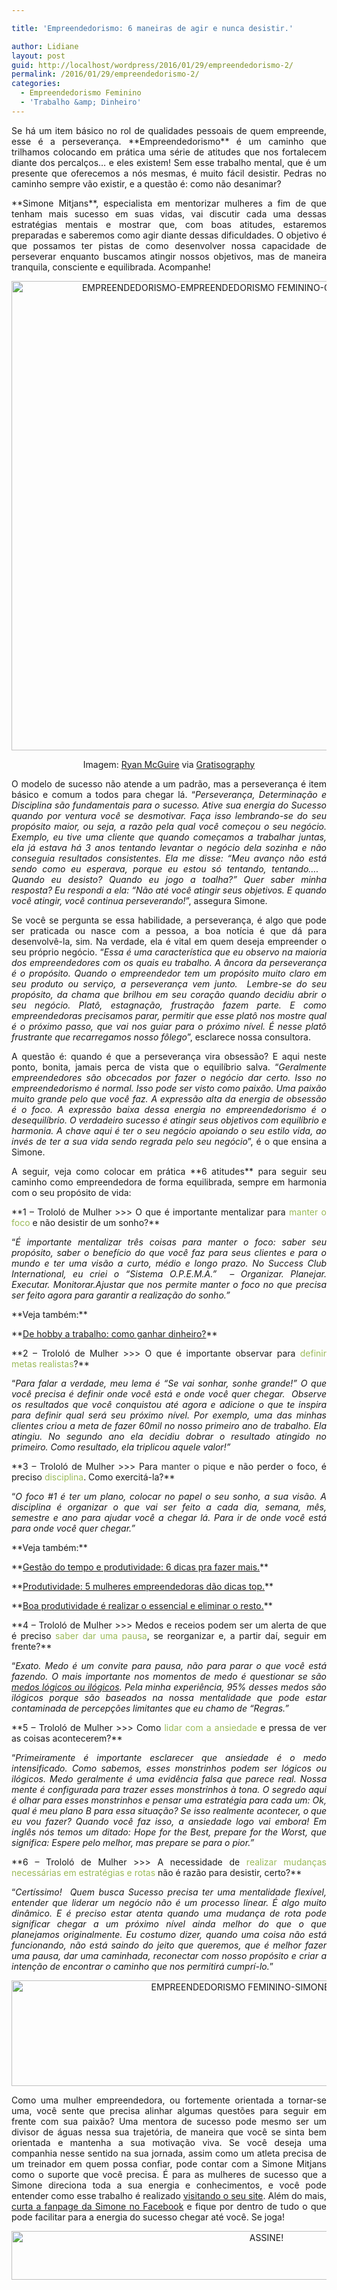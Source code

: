 ```yaml
---

title: 'Empreendedorismo: 6 maneiras de agir e nunca desistir.'

author: Lidiane
layout: post
guid: http://localhost/wordpress/2016/01/29/empreendedorismo-2/
permalink: /2016/01/29/empreendedorismo-2/
categories:
  - Empreendedorismo Feminino
  - 'Trabalho &amp; Dinheiro'
---
```

<p align="justify">
  Se há um item básico no rol de qualidades pessoais de quem empreende, esse é a perseverança. **Empreendedorismo** é um caminho que trilhamos colocando em prática uma série de atitudes que nos fortalecem diante dos percalços… e eles existem! Sem esse trabalho mental, que é um presente que oferecemos a nós mesmas, é muito fácil desistir. Pedras no caminho sempre vão existir, e a questão é: como não desanimar?
</p>

<p align="justify">
  **Simone Mitjans**, especialista em mentorizar mulheres a fim de que tenham mais sucesso em suas vidas, vai discutir cada uma dessas estratégias mentais e mostrar que, com boas atitudes, estaremos preparadas e saberemos como agir diante dessas dificuldades. O objetivo é que possamos ter pistas de como desenvolver nossa capacidade de perseverar enquanto buscamos atingir nossos objetivos, mas de maneira tranquila, consciente e equilibrada. Acompanhe!
</p>

<p align="center">
  <img class="alignnone size-full wp-image-11836" src="http://www.trololodemulher.com.br/blog/wp-content/uploads/2016/01/EMPREENDEDORISMO-EMPREENDEDORISMO-FEMININO-CARREIRA-NEGOCIOS2.jpg" alt="EMPREENDEDORISMO-EMPREENDEDORISMO FEMININO-CARREIRA-NEGOCIOS[2]" width="764" height="751" />
</p>

<p align="center">
  Imagem: <a href="http://www.laughandpee.com/" target="_blank">Ryan McGuire</a> via <a href="http://www.gratisography.com/#all" target="_blank">Gratisography</a>
</p>

<p align="justify">
  O modelo de sucesso não atende a um padrão, mas a perseverança é item básico e comum a todos para chegar lá. “<em>Perseverança, Determinação e Disciplina são fundamentais para o sucesso. Ative sua energia do Sucesso quando por ventura você se desmotivar. Faça isso lembrando-se do seu propósito maior, ou seja, a razão pela qual você começou o seu negócio. Exemplo, eu tive uma cliente que quando começamos a trabalhar juntas, ela já estava há 3 anos tentando levantar o negócio dela sozinha e não conseguia resultados consistentes. Ela me disse: “Meu avanço não está sendo como eu esperava, porque eu estou só tentando, tentando&#8230;.   Quando eu desisto? Quando eu jogo a toalha?” Quer saber minha resposta? Eu respondi a ela: “Não até você atingir seus objetivos. E quando você atingir, você continua perseverando!</em>”, assegura Simone.
</p>

<p align="justify">
  Se você se pergunta se essa habilidade, a perseverança, é algo que pode ser praticada ou nasce com a pessoa, a boa notícia é que dá para desenvolvê-la, sim. Na verdade, ela é vital em quem deseja empreender o seu próprio negócio. “<em>Essa é uma característica que eu observo na maioria dos empreendedores com os quais eu trabalho. A âncora da perseverança é o propósito. Quando o empreendedor tem um propósito muito claro em seu produto ou serviço, a perseverança vem junto.  Lembre-se do seu propósito, da chama que brilhou em seu coração quando decidiu abrir o seu negócio. Platô, estagnação, frustração fazem parte. E como empreendedoras precisamos parar, permitir que esse platô nos mostre qual é o próximo passo, que vai nos guiar para o próximo nível. É nesse platô frustrante que recarregamos nosso fôlego</em>”, esclarece nossa consultora.
</p>

<p align="justify">
  A questão é: quando é que a perseverança vira obsessão? E aqui neste ponto, bonita, jamais perca de vista que o equilíbrio salva. “<em>Geralmente empreendedores são obcecados por fazer o negócio dar certo. Isso no empreendedorismo é normal. Isso pode ser visto como paixão. Uma paixão muito grande pelo que você faz. A expressão alta da energia de obsessão é o foco. A expressão baixa dessa energia no empreendedorismo é o desequilíbrio. O verdadeiro sucesso é atingir seus objetivos com equilíbrio e harmonia. A chave aqui é ter o seu negócio apoiando o seu estilo vida, ao invés de ter a sua vida sendo regrada pelo seu negócio</em>”, é o que ensina a Simone.
</p>

<p align="justify">
  A seguir, veja como colocar em prática **6 atitudes** para seguir seu caminho como empreendedora de forma equilibrada, sempre em harmonia com o seu propósito de vida:
</p>

<p align="justify">
  **1 – Trololó de Mulher >>> O que é importante mentalizar para <span style="color: #9bbb59;">manter o foco</span> e não desistir de um sonho?**
</p>

<p align="justify">
  “<em>É importante mentalizar três coisas para manter o foco: saber seu propósito, saber o benefício do que você faz para seus clientes e para o mundo e ter uma visão a curto, médio e longo prazo. No Success Club International, eu criei o &#8220;Sistema O.P.E.M.A.&#8221;  – Organizar. Planejar. Executar. Monitorar.Ajustar que nos permite manter o foco no que precisa ser feito agora para garantir a realização do sonho.”</em>
</p>

<p align="justify">
  **Veja também:**
</p>

<p align="justify">
  **<a href="http://www.trololodemulher.com.br/2015/07/31/como-ganhar-dinheiro/" target="_blank">De hobby a trabalho: como ganhar dinheiro?</a>**
</p>

<p align="justify">
  **2 &#8211; Trololó de Mulher >>> O que é importante observar para <span style="color: #9bbb59;">definir metas realistas</span>?**
</p>

<p align="justify">
  “<em>Para falar a verdade, meu lema é “Se vai sonhar, sonhe grande!” O que você precisa é definir onde você está e onde você quer chegar.  Observe os resultados que você conquistou até agora e adicione o que te inspira para definir qual será seu próximo nível. Por exemplo, uma das minhas clientes criou a meta de fazer 60mil no nosso primeiro ano de trabalho. Ela atingiu. No segundo ano ela decidiu dobrar o resultado atingido no primeiro. Como resultado, ela triplicou aquele valor!”</em>
</p>

<p align="justify">
  **3 &#8211; Trololó de Mulher >>> Para <span style="color: #333333;">manter o pique</span> e não perder o foco, é preciso <span style="color: #9bbb59;">disciplina</span>. Como exercitá-la?**
</p>

<p align="justify">
  “<em>O foco #1 é ter um plano, colocar no papel o seu sonho, a sua visão. A disciplina é organizar o que vai ser feito a cada dia, semana, mês, semestre e ano para ajudar você a chegar lá. Para ir de onde você está para onde você quer chegar.”</em>
</p>

<p align="justify">
  **Veja também:**
</p>

<p align="justify">
  **<a href="http://www.trololodemulher.com.br/2016/01/22/tempo-e-produtividade/" target="_blank">Gestão do tempo e produtividade: 6 dicas pra fazer mais.</a>**
</p>

<p align="justify">
  **<a href="http://www.trololodemulher.com.br/2015/10/30/produtividade-2/" target="_blank">Produtividade: 5 mulheres empreendedoras dão dicas top.</a>**
</p>

<p align="justify">
  **<a href="http://www.trololodemulher.com.br/2015/08/28/produtividade/" target="_blank">Boa produtividade é realizar o essencial e eliminar o resto.</a>**
</p>

<p align="justify">
  **4 &#8211; Trololó de Mulher >>> Medos e receios podem ser um alerta de que é preciso <span style="color: #9bbb59;">saber dar uma pausa</span>, se reorganizar e, a partir daí, seguir em frente?**
</p>

<p align="justify">
  “<em>Exato. Medo é um convite para pausa, não para parar o que você está fazendo. O mais importante nos momentos de medo é questionar se são <a href="http://www.trololodemulher.com.br/2015/11/27/empreendedorismo/" target="_blank">medos lógicos ou ilógicos</a>. Pela minha experiência, 95% desses medos são ilógicos porque são baseados na nossa mentalidade que pode estar contaminada de percepções limitantes que eu chamo de “Regras.&#8221;</em>
</p>

<p align="justify">
  **5 &#8211; Trololó de Mulher >>> Como <span style="color: #9bbb59;">lidar com a ansiedade</span> e pressa de ver as coisas acontecerem?**
</p>

<p align="justify">
  “<em>Primeiramente é importante esclarecer que ansiedade é o medo intensificado. Como sabemos, esses monstrinhos podem ser lógicos ou ilógicos. Medo geralmente é uma evidência falsa que parece real. Nossa mente é configurada para trazer esses monstrinhos à tona. O segredo aqui é olhar para esses monstrinhos e pensar uma estratégia para cada um: Ok, qual é meu plano B para essa situação? Se isso realmente acontecer, o que eu vou fazer? Quando você faz isso, a ansiedade logo vai embora! Em inglês nós temos um ditado: Hope for the Best, prepare for the Worst, que significa: Espere pelo melhor, mas prepare se para o pior.”</em>
</p>

<p align="justify">
  **6 &#8211; Trololó de Mulher >>> A necessidade de <span style="color: #9bbb59;">realizar mudanças necessárias em estratégias e rotas</span> não é razão para desistir, certo?**
</p>

<p align="justify">
  “<em>Certíssimo!  Quem busca Sucesso precisa ter uma mentalidade flexível, entender que liderar um negócio não é um processo linear. É algo muito dinâmico. E é preciso estar atenta quando uma mudança de rota pode significar chegar a um próximo nível ainda melhor do que o que planejamos originalmente. Eu costumo dizer, quando uma coisa não está funcionando, não está saindo do jeito que queremos, que é melhor fazer uma pausa, dar uma caminhada, reconectar com nosso propósito e criar a intenção de encontrar o caminho que nos permitirá cumprí-lo.</em>”
</p>

<p align="center">
  <img class="alignnone size-full wp-image-11705" src="http://www.trololodemulher.com.br/blog/wp-content/uploads/2015/11/EMPREENDEDORISMO-FEMININO-SIMONE-MITJANS3.jpg" alt="EMPREENDEDORISMO FEMININO-SIMONE MITJANS[3]" width="800" height="169" />
</p>

<p align="justify">
  Como uma mulher empreendedora, ou fortemente orientada a tornar-se uma, você sente que precisa alinhar algumas questões para seguir em frente com sua paixão? Uma mentora de sucesso pode mesmo ser um divisor de águas nessa sua trajetória, de maneira que você se sinta bem orientada e mantenha a sua motivação viva. Se você deseja uma companhia nesse sentido na sua jornada, assim como um atleta precisa de um treinador em quem possa confiar, pode contar com a Simone Mitjans como o suporte que você precisa. É para as mulheres de sucesso que a Simone direciona toda a sua energia e conhecimentos, e você pode entender como esse trabalho é realizado <a href="http://www.simonemitjans.com.br/" target="_blank">visitando o seu site</a>. Além do mais, <a href="https://www.facebook.com/simonemitjans/?fref=ts" target="_blank">curta a fanpage da Simone no Facebook</a> e fique por dentro de tudo o que pode facilitar para a energia do sucesso chegar até você. Se joga!
</p>

<p align="center">
  <a href="http://feedburner.google.com/fb/a/mailverify?uri=blogBichaFemea&loc=en_US" target="_blank"><img class="alignnone size-full wp-image-10439" src="http://www.trololodemulher.com.br/blog/wp-content/uploads/2014/09/ASSINE.png" alt="ASSINE!" width="800" height="78" /></a>
</p>

<p align="justify">